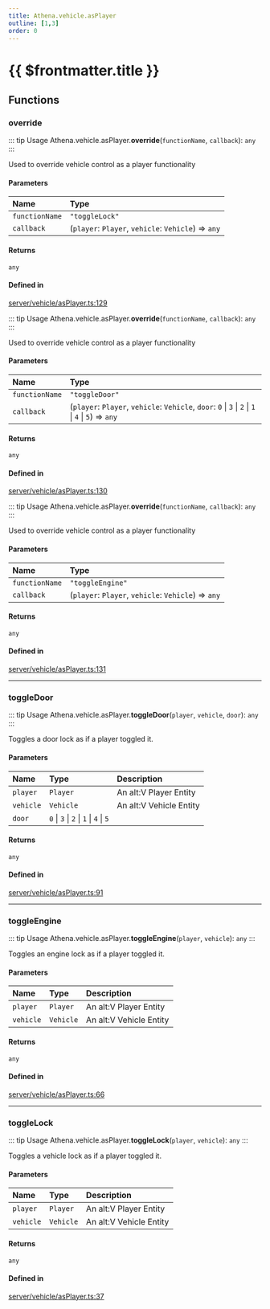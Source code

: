 ```yaml
---
title: Athena.vehicle.asPlayer
outline: [1,3]
order: 0
---
```


# {{ $frontmatter.title }}


## Functions

### override

::: tip Usage
Athena.vehicle.asPlayer.**override**(`functionName`, `callback`): `any`
:::

Used to override vehicle control as a player functionality

#### Parameters

| Name | Type |
| :------ | :------ |
| `functionName` | ``"toggleLock"`` |
| `callback` | (`player`: `Player`, `vehicle`: `Vehicle`) => `any` |

#### Returns

`any`

#### Defined in

[server/vehicle/asPlayer.ts:129](https://github.com/Stuyk/altv-athena/blob/4945ccd/src/core/server/vehicle/asPlayer.ts#L129)

::: tip Usage
Athena.vehicle.asPlayer.**override**(`functionName`, `callback`): `any`
:::

Used to override vehicle control as a player functionality

#### Parameters

| Name | Type |
| :------ | :------ |
| `functionName` | ``"toggleDoor"`` |
| `callback` | (`player`: `Player`, `vehicle`: `Vehicle`, `door`: ``0`` \| ``3`` \| ``2`` \| ``1`` \| ``4`` \| ``5``) => `any` |

#### Returns

`any`

#### Defined in

[server/vehicle/asPlayer.ts:130](https://github.com/Stuyk/altv-athena/blob/4945ccd/src/core/server/vehicle/asPlayer.ts#L130)

::: tip Usage
Athena.vehicle.asPlayer.**override**(`functionName`, `callback`): `any`
:::

Used to override vehicle control as a player functionality

#### Parameters

| Name | Type |
| :------ | :------ |
| `functionName` | ``"toggleEngine"`` |
| `callback` | (`player`: `Player`, `vehicle`: `Vehicle`) => `any` |

#### Returns

`any`

#### Defined in

[server/vehicle/asPlayer.ts:131](https://github.com/Stuyk/altv-athena/blob/4945ccd/src/core/server/vehicle/asPlayer.ts#L131)

___

### toggleDoor

::: tip Usage
Athena.vehicle.asPlayer.**toggleDoor**(`player`, `vehicle`, `door`): `any`
:::

Toggles a door lock as if a player toggled it.

#### Parameters

| Name | Type | Description |
| :------ | :------ | :------ |
| `player` | `Player` | An alt:V Player Entity |
| `vehicle` | `Vehicle` | An alt:V Vehicle Entity |
| `door` | ``0`` \| ``3`` \| ``2`` \| ``1`` \| ``4`` \| ``5`` |  |

#### Returns

`any`

#### Defined in

[server/vehicle/asPlayer.ts:91](https://github.com/Stuyk/altv-athena/blob/4945ccd/src/core/server/vehicle/asPlayer.ts#L91)

___

### toggleEngine

::: tip Usage
Athena.vehicle.asPlayer.**toggleEngine**(`player`, `vehicle`): `any`
:::

Toggles an engine lock as if a player toggled it.

#### Parameters

| Name | Type | Description |
| :------ | :------ | :------ |
| `player` | `Player` | An alt:V Player Entity |
| `vehicle` | `Vehicle` | An alt:V Vehicle Entity |

#### Returns

`any`

#### Defined in

[server/vehicle/asPlayer.ts:66](https://github.com/Stuyk/altv-athena/blob/4945ccd/src/core/server/vehicle/asPlayer.ts#L66)

___

### toggleLock

::: tip Usage
Athena.vehicle.asPlayer.**toggleLock**(`player`, `vehicle`): `any`
:::

Toggles a vehicle lock as if a player toggled it.

#### Parameters

| Name | Type | Description |
| :------ | :------ | :------ |
| `player` | `Player` | An alt:V Player Entity |
| `vehicle` | `Vehicle` | An alt:V Vehicle Entity |

#### Returns

`any`

#### Defined in

[server/vehicle/asPlayer.ts:37](https://github.com/Stuyk/altv-athena/blob/4945ccd/src/core/server/vehicle/asPlayer.ts#L37)
